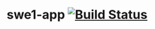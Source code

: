 # swe1-app [![Build Status](https://travis-ci.org/jgingh7/swe1-app.svg?branch=start)](https://travis-ci.org/jgingh7/swe1-app)
